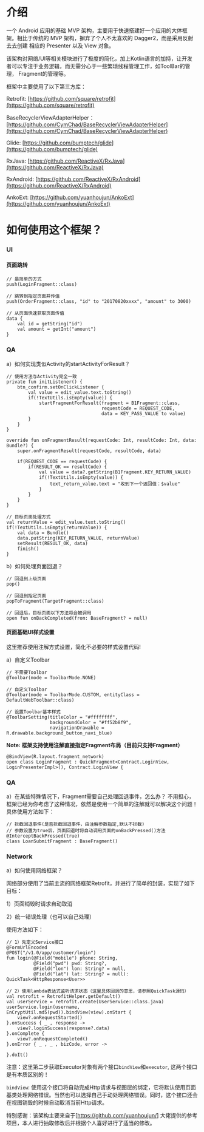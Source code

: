 # 介绍
一个 Android 应用的基础 MVP 架构，主要用于快速搭建好一个应用的大体框架。相比于传统的 MVP 架构，摒弃了个人不太喜欢的 Dagger2，而是采用反射去去创建
相应的 Presenter 以及 View 对象。

该架构对网络/UI等相关模块进行了极度的简化，加上Kotlin语言的加持，让开发者可以专注于业务逻辑，而无需分心于一些繁琐线程管理工作，如ToolBar的管理，
Fragment的管理等。

框架中主要使用了以下第三方库：

Retrofit: [https://github.com/square/retrofit](https://github.com/square/retrofit)

BaseRecyclerViewAdapterHelper： [https://github.com/CymChad/BaseRecyclerViewAdapterHelper](https://github.com/CymChad/BaseRecyclerViewAdapterHelper)

Glide: [https://github.com/bumptech/glide](https://github.com/bumptech/glide)

RxJava: [https://github.com/ReactiveX/RxJava](https://github.com/ReactiveX/RxJava)

RxAndroid: [https://github.com/ReactiveX/RxAndroid](https://github.com/ReactiveX/RxAndroid)

AnkoExt: [https://github.com/yuanhoujun/AnkoExt](https://github.com/yuanhoujun/AnkoExt)

# 如何使用这个框架？
### UI
#### 页面跳转
```
// 最简单的方式
push(LoginFragment::class)

// 跳转到指定页面并传值
push(OrderFragment::class, "id" to "20170820xxxx", "amount" to 3000)

// 从页面快速获取页面传值
data {
    val id = getString("id")
    val amount = getInt("amount")
}

```

### QA
a）如何实现类似Activity的startActivityForResult？

```
// 使用方法与Activity完全一致
private fun initListener() {
    btn_confirm.setOnClickListener {
        val value = edit_value.text.toString()
        if(!TextUtils.isEmpty(value)) {
            startFragmentForResult(fragment = B1Fragment::class,
                                   requestCode = REQUEST_CODE,
                                   data = KEY_PASS_VALUE to value)
        }
    }
}

override fun onFragmentResult(requestCode: Int, resultCode: Int, data: Bundle?) {
    super.onFragmentResult(requestCode, resultCode, data)

    if(REQUEST_CODE == requestCode) {
        if(RESULT_OK == resultCode) {
            val value = data?.getString(B1Fragment.KEY_RETURN_VALUE)
            if(!TextUtils.isEmpty(value)) {
                text_return_value.text = "收到下一个返回值：$value"
            }
        }
    }
}

// 目标页面处理方式
val returnValue = edit_value.text.toString()
if(!TextUtils.isEmpty(returnValue)) {
    val data = Bundle()
    data.putString(KEY_RETURN_VALUE, returnValue)
    setResult(RESULT_OK, data)
    finish()
}

```

b）如何处理页面回退？

```
// 回退到上级页面
pop()

// 回退到指定页面
popToFragment(TargetFragment::class)

// 回退后，目标页面以下方法将会被调用
open fun onBackCompleted(from: BaseFragment? = null)

```

#### 页面基础UI样式设置
这里推荐使用注解方式设置，简化不必要的样式设置代码!

a）自定义Toolbar

```
// 不需要Toolbar
@Toolbar(mode = ToolbarMode.NONE)

// 自定义Toolbar
@Toolbar(mode = ToolbarMode.CUSTOM, entityClass = DefaultWebToolbar::class)

// 设置Toolbar基本样式
@ToolbarSetting(titleColor = "#ffffffff",
                backgroundColor = "#ff52b8f9",
                navigationDrawable = R.drawable.background_button_navi_blue)
```

**Note: 框架支持使用注解直接指定Fragment布局（目前只支持Fragment）**

```
@BindView(R.layout.fragment_network)
open class LoginFragment : QuickFragment<Contract.LoginView, LoginPresenterImpl>(), Contract.LoginView {

```

### QA
a）在某些特殊情况下，Fragment需要自己处理回退事件，怎么办？
不用担心，框架已经为你考虑了这种情况，依然是使用一个简单的注解就可以解决这个问题！具体使用方法如下：

```
// 拦截回退事件(是否拦截回退事件，由注解参数指定,默认不拦截)
// 参数设置为true后，页面回退时将自动调用页面的onBackPressed()方法
@InterceptBackPressed(true)
class LoanSubmitFragment : BaseFragment() 

```

### Network
a）如何使用网络框架？

网络部分使用了当前主流的网络框架Retrofit，并进行了简单的封装，实现了如下目标：

1）页面销毁时请求自动取消

2）统一错误处理（也可以自己处理）

使用方法如下：

```
// 1）先定义Service接口
@FormUrlEncoded
@POST("/v1.0/app/customer/login")
fun login(@Field("mobile") phone: String,
          @Field("pwd") pwd: String?,
          @Field("lon") lon: String? = null,
          @Field("lat") lat: String? = null): QuickTask<HttpResponse<User>>

// 2）使用lambda表达式监听请求状态（这里具体回调的意思，请参照QuickTask源码）
val retrofit = RetrofitHelper.getDefault()
val userService = retrofit.create(UserService::class.java)
userService.login(username, EnCryptUtil.md5(pwd)).bindView(view).onStart {
    view?.onRequestStarted()
}.onSuccess { _ , response ->
    view?.loginSuccess(response?.data)
}.onComplete {
    view?.onRequestCompleted()
}.onError { _ , _ , bizCode, error ->

}.doIt()
```

注意：这里第二步获取Executor对象有两个接口<code>bindView</code>和<code>executor</code>, 这两个接口是有本质区别的！

<code>bindView</code>: 使用这个接口将自动完成Http请求与视图层的绑定，它将默认使用页面基类处理网络错误。当然也可以选择自己手动处理网络错误。同时，这个接口还会在视图销毁的时候自动取消当前Http请求。



特别感谢：该架构主要来自于[https://github.com/yuanhoujun/] 大佬提供的参考项目，本人进行抽取修改后并根据个人喜好进行了适当的修改。
